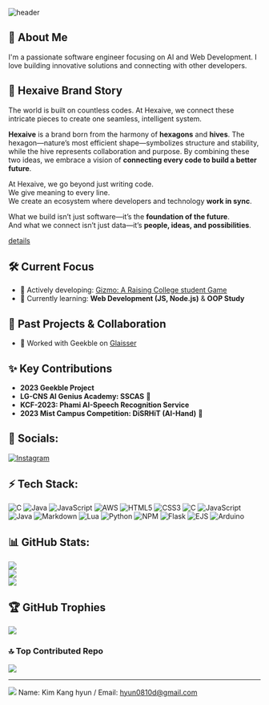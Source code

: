 ![header](https://capsule-render.vercel.app/api?type=blur&color=0:EEFF00,100:a82da8o&height=200&section=header&text=Hexaive🫧&fontSize=90&animation=fadeIn&stroke=FFFFFF)
## 🚀 About Me

I'm a passionate software engineer focusing on AI and Web Development. I love building innovative solutions and connecting with other developers.

## 🫧 Hexaive Brand Story

The world is built on countless codes. At Hexaive, we connect these intricate pieces to create one seamless, intelligent system.

**Hexaive** is a brand born from the harmony of **hexagons** and **hives**. The hexagon—nature’s most efficient shape—symbolizes structure and stability, while the hive represents collaboration and purpose. By combining these two ideas, we embrace a vision of **connecting every code to build a better future**.

At Hexaive, we go beyond just writing code.  
We give meaning to every line.  
We create an ecosystem where developers and technology **work in sync**.

What we build isn’t just software—it’s the **foundation of the future**.  
And what we connect isn’t just data—it’s **people, ideas, and possibilities**.

[details](/Brand_Story.md)

## 🛠️ Current Focus

- 🔭 Actively developing: [Gizmo: A Raising College student Game](https://github.com/hexagon-bh/Gizmo)
- 🌱 Currently learning: **Web Development (JS, Node.js)** & **OOP Study**

## 🤝 Past Projects & Collaboration

- 👯 Worked with Geekble on [Glaisser](https://github.com/rkdgus0810/2023_Geekble_Project-Glaisser)


## ✨ Key Contributions

- **2023 Geekble Project**
- **LG-CNS AI Genius Academy: SSCAS** 🥇
- **KCF-2023: Phami AI-Speech Recognition Service**
- **2023 Mist Campus Competition: DiSRHiT (AI-Hand)** 🥇


## 🫧 Socials:
[![Instagram](https://img.shields.io/badge/Instagram-%23E4405F.svg?logo=Instagram&logoColor=white)](https://instagram.com/binary_hive) 

## ⚡ Tech Stack:
![C](https://img.shields.io/badge/c-%2300599C.svg?style=for-the-badge&logo=c&logoColor=white) ![Java](https://img.shields.io/badge/java-%23ED8B00.svg?style=for-the-badge&logo=openjdk&logoColor=white) ![JavaScript](https://img.shields.io/badge/javascript-%23323330.svg?style=for-the-badge&logo=javascript&logoColor=%23F7DF1E) ![AWS](https://img.shields.io/badge/AWS-%23FF9900.svg?style=for-the-badge&logo=amazon-aws&logoColor=white) ![HTML5](https://img.shields.io/badge/html5-%23E34F26.svg?style=for-the-badge&logo=html5&logoColor=white) ![CSS3](https://img.shields.io/badge/css3-%231572B6.svg?style=for-the-badge&logo=css3&logoColor=white) ![C](https://img.shields.io/badge/c-%2300599C.svg?style=for-the-badge&logo=c&logoColor=white) ![JavaScript](https://img.shields.io/badge/javascript-%23323330.svg?style=for-the-badge&logo=javascript&logoColor=%23F7DF1E) ![Java](https://img.shields.io/badge/java-%23ED8B00.svg?style=for-the-badge&logo=openjdk&logoColor=white) ![Markdown](https://img.shields.io/badge/markdown-%23000000.svg?style=for-the-badge&logo=markdown&logoColor=white) ![Lua](https://img.shields.io/badge/lua-%232C2D72.svg?style=for-the-badge&logo=lua&logoColor=white) ![Python](https://img.shields.io/badge/python-3670A0?style=for-the-badge&logo=python&logoColor=ffdd54) ![NPM](https://img.shields.io/badge/NPM-%23CB3837.svg?style=for-the-badge&logo=npm&logoColor=white) ![Flask](https://img.shields.io/badge/flask-%23000.svg?style=for-the-badge&logo=flask&logoColor=white) ![EJS](https://img.shields.io/badge/ejs-%23B4CA65.svg?style=for-the-badge&logo=ejs&logoColor=black) ![Arduino](https://img.shields.io/badge/-Arduino-00979D?style=for-the-badge&logo=Arduino&logoColor=white)
## 📊 GitHub Stats:
![](https://github-readme-stats.vercel.app/api?username=hexaive&theme=dark&hide_border=false&include_all_commits=false&count_private=false)<br/>
![](https://nirzak-streak-stats.vercel.app/?user=hexaive&theme=dark&hide_border=false)<br/>
![](https://github-readme-stats.vercel.app/api/top-langs/?username=hexaive&theme=dark&hide_border=false&include_all_commits=false&count_private=false&layout=compact)

## 🏆 GitHub Trophies
![](https://github-profile-trophy.vercel.app/?username=hexaive&theme=dracula&no-frame=false&no-bg=false&margin-w=4)

### 🔝 Top Contributed Repo
![](https://github-contributor-stats.vercel.app/api?username=hexaive&limit=5&theme=dark&combine_all_yearly_contributions=true)

---
[![](https://visitcount.itsvg.in/api?id=hexaive&icon=0&color=8)](https://visitcount.itsvg.in)
Name: Kim Kang hyun / Email: hyun0810d@gmail.com
<!-- Proudly created with GPRM ( https://gprm.itsvg.in ) -->
